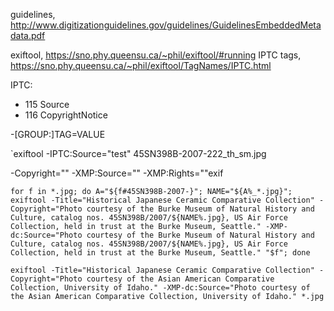 guidelines, http://www.digitizationguidelines.gov/guidelines/GuidelinesEmbeddedMetadata.pdf

exiftool, https://sno.phy.queensu.ca/~phil/exiftool/#running
IPTC tags, https://sno.phy.queensu.ca/~phil/exiftool/TagNames/IPTC.html

IPTC: 

- 115 Source
- 116 CopyrightNotice


-[GROUP:]TAG=VALUE

`exiftool -IPTC:Source="test" 45SN398B-2007-222_th_sm.jpg

-Copyright=""
-XMP:Source=""
-XMP:Rights=""exif

`for f in *.jpg; do A="${f#45SN398B-2007-}"; NAME="${A%_*.jpg}"; exiftool -Title="Historical Japanese Ceramic Comparative Collection" -Copyright="Photo courtesy of the Burke Museum of Natural History and Culture, catalog nos. 45SN398B/2007/${NAME%.jpg}, US Air Force Collection, held in trust at the Burke Museum, Seattle." -XMP-dc:Source="Photo courtesy of the Burke Museum of Natural History and Culture, catalog nos. 45SN398B/2007/${NAME%.jpg}, US Air Force Collection, held in trust at the Burke Museum, Seattle." "$f"; done`

`exiftool -Title="Historical Japanese Ceramic Comparative Collection" -Copyright="Photo courtesy of the Asian American Comparative Collection, University of Idaho." -XMP-dc:Source="Photo courtesy of the Asian American Comparative Collection, University of Idaho." *.jpg`
